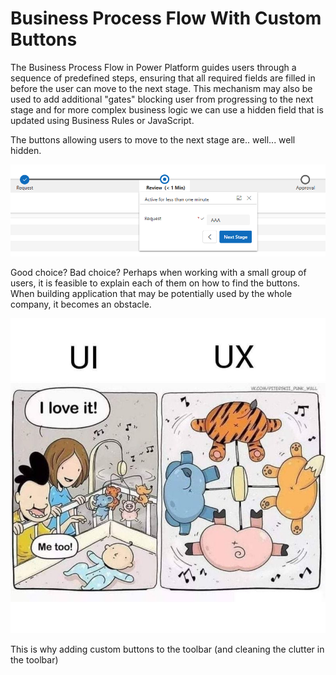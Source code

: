 # Business Process Flow With Custom Buttons

The Business Process Flow in Power Platform guides users through a sequence of predefined steps, ensuring that all required fields are filled in before the user can move to the next stage.
This mechanism may also be used to add additional "gates" blocking user from progressing to the next stage and for more complex business logic we can use a hidden field that is updated using Business Rules or JavaScript.

The buttons allowing users to move to the next stage are.. well... well hidden.

![bpf buttons](./assets/bpfbuttons.png)

Good choice? Bad choice?
Perhaps when working with a small group of users, it is feasible to explain each of them on how to find the buttons.
When building application that may be potentially used by the whole company, it becomes an obstacle.

![](./assets/uivsux.png)

This is why adding custom buttons to the toolbar (and cleaning the clutter in the toolbar)